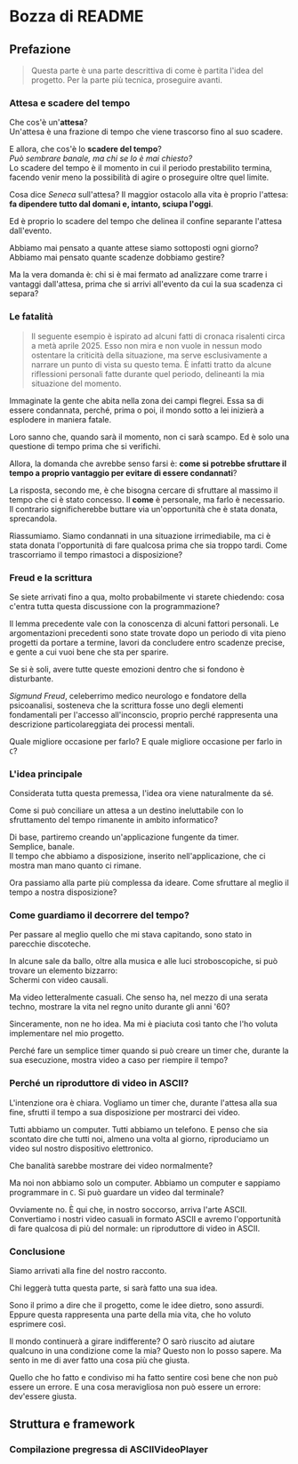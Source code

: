 # Bozza di README
## Prefazione

> Questa parte è una parte descrittiva di come è partita l'idea del progetto. Per la parte più tecnica, proseguire avanti.

### Attesa e scadere del tempo

Che cos'è un'**attesa**? \
Un'attesa è una frazione di tempo che viene trascorso fino al suo scadere.

E allora, che cos'è lo **scadere del tempo**? \
*Può sembrare banale, ma chi se lo è mai chiesto?* \
Lo scadere del tempo è il momento in cui il periodo prestabilito termina, facendo venir meno la possibilità di agire o proseguire oltre quel limite.

Cosa dice *Seneca* sull'attesa?
Il maggior ostacolo alla vita è proprio l'attesa: **fa dipendere tutto dal domani e, intanto, sciupa l'oggi**.

Ed è proprio lo scadere del tempo che delinea il confine separante l'attesa dall'evento.

Abbiamo mai pensato a quante attese siamo sottoposti ogni giorno? Abbiamo mai pensato quante scadenze dobbiamo gestire?

Ma la vera domanda è: chi si è mai fermato ad analizzare come trarre i vantaggi dall'attesa, prima che si arrivi all'evento da cui la sua scadenza ci separa?

### Le fatalità

> Il seguente esempio è ispirato ad alcuni fatti di cronaca risalenti circa a metà aprile 2025. Esso non mira e non vuole in nessun modo ostentare la criticità della situazione, ma serve esclusivamente a narrare un punto di vista su questo tema.
> È infatti tratto da alcune riflessioni personali fatte durante quel periodo, delineanti la mia situazione del momento.

Immaginate la gente che abita nella zona dei campi flegrei. Essa sa di essere condannata, perché, prima o poi, il mondo sotto a lei inizierà a esplodere in maniera fatale.

Loro sanno che, quando sarà il momento, non ci sarà scampo. Ed è solo una questione di tempo prima che si verifichi.

Allora, la domanda che avrebbe senso farsi è: **come si potrebbe sfruttare il tempo a proprio vantaggio per evitare di essere condannati**?

La risposta, secondo me, è che bisogna cercare di sfruttare al massimo il tempo che ci è stato concesso. Il **come** è personale, ma farlo è necessario. Il contrario significherebbe buttare via un'opportunità che è stata donata, sprecandola.

Riassumiamo. Siamo condannati in una situazione irrimediabile, ma ci è stata donata l'opportunità di fare qualcosa prima che sia troppo tardi.
Come trascorriamo il tempo rimastoci a disposizione?

### Freud e la scrittura

Se siete arrivati fino a qua, molto probabilmente vi starete chiedendo: cosa c'entra tutta questa discussione con la programmazione?

Il lemma precedente vale con la conoscenza di alcuni fattori personali. Le argomentazioni precedenti sono state trovate dopo un periodo di vita pieno progetti da portare a termine, lavori da concludere entro scadenze precise, e gente a cui vuoi bene che sta per sparire.

Se si è soli, avere tutte queste emozioni dentro che si fondono è disturbante.

*Sigmund Freud*, celeberrimo medico neurologo e fondatore della psicoanalisi, sosteneva che la scrittura fosse uno degli elementi fondamentali per l'accesso all'inconscio, proprio perché rappresenta una descrizione particolareggiata dei processi mentali.

Quale migliore occasione per farlo? E quale migliore occasione per farlo in `C`?

### L'idea principale

Considerata tutta questa premessa, l'idea ora viene naturalmente da sé.

Come si può conciliare un attesa a un destino ineluttabile con lo sfruttamento del tempo rimanente in ambito informatico?

Di base, partiremo creando un'applicazione fungente da timer. \
Semplice, banale. \
Il tempo che abbiamo a disposizione, inserito nell'applicazione, che ci mostra man mano quanto ci rimane.

Ora passiamo alla parte più complessa da ideare. Come sfruttare al meglio il tempo a nostra disposizione?

### Come guardiamo il decorrere del tempo?

Per passare al meglio quello che mi stava capitando, sono stato in parecchie discoteche.

In alcune sale da ballo, oltre alla musica e alle luci stroboscopiche, si può trovare un elemento bizzarro: \
Schermi con video causali.

Ma video letteralmente casuali. Che senso ha, nel mezzo di una serata techno, mostrare la vita nel regno unito durante gli anni '60?

Sinceramente, non ne ho idea. Ma mi è piaciuta così tanto che l'ho voluta implementare nel mio progetto.

Perché fare un semplice timer quando si può creare un timer che, durante la sua esecuzione, mostra video a caso per riempire il tempo?

### Perché un riproduttore di video in ASCII?

L'intenzione ora è chiara. Vogliamo un timer che, durante l'attesa alla sua fine, sfrutti il tempo a sua disposizione per mostrarci dei video.

Tutti abbiamo un computer. Tutti abbiamo un telefono. E penso che sia scontato dire che tutti noi, almeno una volta al giorno, riproduciamo un video sul nostro dispositivo elettronico.

Che banalità sarebbe mostrare dei video normalmente?

Ma noi non abbiamo solo un computer. Abbiamo un computer e sappiamo programmare in `C`. Si può guardare un video dal terminale?

Ovviamente no. È qui che, in nostro soccorso, arriva l'arte ASCII. Convertiamo i nostri video casuali in formato ASCII e avremo l'opportunità di fare qualcosa di più del normale: un riproduttore di video in ASCII.

### Conclusione

Siamo arrivati alla fine del nostro racconto.

Chi leggerà tutta questa parte, si sarà fatto una sua idea.

Sono il primo a dire che il progetto, come le idee dietro, sono assurdi. Eppure questa rappresenta una parte della mia vita, che ho voluto esprimere così.

Il mondo continuerà a girare indifferente? O sarò riuscito ad aiutare qualcuno in una condizione come la mia?  Questo non lo posso sapere. Ma sento in me di aver fatto una cosa più che giusta.

Quello che ho fatto e condiviso mi ha fatto sentire così bene che non può essere un errore. E una cosa meravigliosa non può essere un errore: dev'essere giusta.

## Struttura e framework



### Compilazione pregressa di ASCIIVideoPlayer